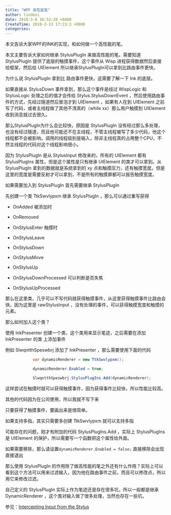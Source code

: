 ```yaml
---
title: "WPF 高性能笔"
author: lindexi
date: 2018-3-8 16:53:28 +0800
CreateTime: 2018-2-13 17:23:3 +0800
categories: 
---
```


本文告诉大家WPF的INK的实现，和如何做一个高性能的笔。

<!--more-->


<!-- csdn -->

本文主要告诉大家如何继承 StylusPlugIn 来做高性能的笔。需要知道 StylusPlugIn 提供了底层的触摸事件，这个事件从 Wisp 进程获得数据然后直接给框架，然后给 UIElement 所以继承StylusPlugIn可以拿到比路由事件更快。

为什么说 StylusPlugIn 拿到比 路由事件更快，这需要了解一下 lnk 的底层。

如果直接从 StylusDown 事件拿到，那么这个事件是经过 WispLogic 和 StylusLogic 处理之后的值才会传给 Stylus.StylusDownEvent ，然后使用路由事件的方式，先经过隧道然后冒泡才到 UIElement ，如果有人在到 UIElement 之前写了代码，或者主线程做了其他不清真的（while xx）那么用户触摸到 UIElement 收到消息就过去很久。

那么StylusPlugIn为什么会比较快，原因是 StylusPlugIn 没有经过那么多处理，也没有经过隧道，而且他可能还不在主线程，不管主线程被写了多少代码，他这个线程都不会被影响。调用的线程级别是输入，除非主线程真的占用整个CPU，不然主线程的代码对这个线程影响很小。

因为 StylusPlugIn 是从 StylusInput 修改来的，所有的 UIElement 都有 StylusPlugIns  属性，但是这个属性是只有继承 UIElement 的类才可以拿到。从 StylusPlugIn 拿到的数据就是系统拿到的 xy 点和触摸压力，还有触摸宽度。但是这里的宽度是需要反射才可以拿到，不是所有的触摸屏都可以报告触摸宽度。

如果需要加入到 StylusPlugIn 首先需要继承 StylusPlugIn

先创建一个类 TtkSwvlypxm 继承 StylusPlugIn ，那么可以通过重写获得

 - OnAdded 被添加时

 - OnRemoved 

 - OnStylusEnter 触摸时

 - OnStylusLeave

 - OnStylusDown

 - OnStylusMove

 - OnStylusUp

 - OnStylusDownProcessed 可以判断是否失焦

 - OnStylusUpProcessed

那么在这里类，几乎可以不写代码就获得触摸事件，从这里获得触摸事件比路由会快，因为这里是 rawStylusInput ，没有处理的事件，可以获得触摸宽度和触摸的元素。

那么如何加入这个类？

使用 InkPresenter 创建一个类，这个类用来显示笔迹，之后需要在添加 InkPresenter 的类 上添加事件

例如 SlwqntthSpeswbrj 添加了 InkPresenter ，那么需要使用下面的代码

```csharp
            var dynamicRenderer = new TtkSwvlypxm();

            dynamicRenderer.Enabled = true;

            SlwqntthSpeswbrj.StylusPlugIns.Add(dynamicRenderer);
```

这样尝试在触摸时就可以获得触摸事件，因为获得事件比较快，所以性能比较高。

其他的代码因为在公司使用，所以我就不写下来

只要获得了触摸事件，要画出来是很简单。

如果支持多指，其实只需要多创建 TtkSwvlypxm 就可以支持多指

可能存在的问题，刚才有附加的代码 StylusPlugIns.Add ，实际上 StylusPlugIns 是 UIElement 的保护，所以需要写一个函数把这个属性给外面。

如果需要移除，那么请设置`dynamicRenderer.Enabled = false;` 直接移除会出现直接退出

那么使用 StylusPlugIn 的作用除了做高性能的笔之外还有什么作用？实际上可以看到这个方法可以用来过滤输入，因为他在路由事件之前，而且可以修改点，所以用它来修改过滤。

自己定义的 StylusPlugIn 实际上作为笔迹还是存在很多坑，所以一般都是继承 DynamicRenderer ，这个类对输入做了很多处理，当然也存在一些坑。

参见：[Intercepting Input from the Stylus](https://docs.microsoft.com/en-us/dotnet/framework/wpf/advanced/intercepting-input-from-the-stylus )

